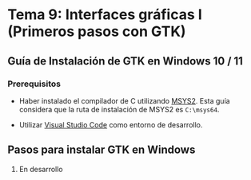 # Tema 9: Interfaces gráficas I (Primeros pasos con GTK)

## Guía de Instalación de GTK en Windows 10 / 11

### Prerequisitos

* Haber instalado el compilador de C utilizando [MSYS2](https://www.msys2.org/). Esta guía considera que la ruta de instalación de MSYS2 es `C:\msys64`.

* Utilizar [Visual Studio Code](https://code.visualstudio.com/) como entorno de desarrollo.

## Pasos para instalar GTK en Windows

1. En desarrollo